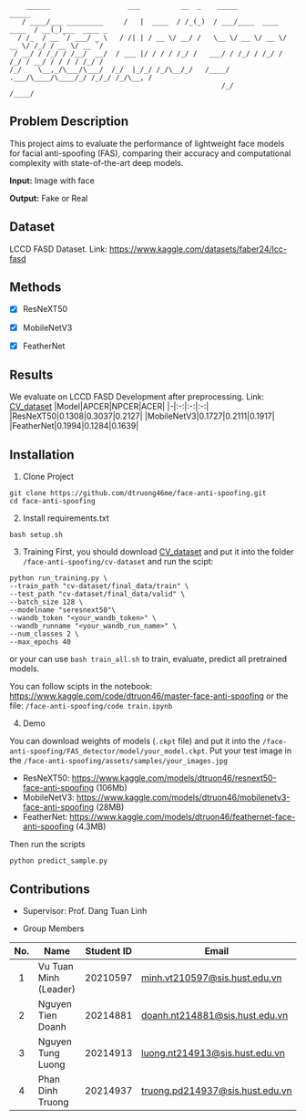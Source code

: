 
```
    ______                   ___          __  _    _____                   _____
   / ____/___ _________     /   |  ____  / /_(_)  / ___/____  ____  ____  / __(_)___  ____ _
  / /_  / __ `/ ___/ _ \   / /| | / __ \/ __/ /   \__ \/ __ \/ __ \/ __ \/ /_/ / __ \/ __ `/
 / __/ / /_/ / /__/  __/  / ___ |/ / / / /_/ /   ___/ / /_/ / /_/ / /_/ / __/ / / / / /_/ /
/_/    \__,_/\___/\___/  /_/  |_/_/ /_/\__/_/   /____/ .___/\____/\____/_/ /_/_/ /_/\__, /
                                                    /_/                            /____/
```

## Problem Description

This project aims to evaluate the performance of lightweight face models for facial anti-spoofing (FAS), comparing their accuracy and computational complexity with state-of-the-art deep models.

**Input:** Image with face

**Output:** Fake or Real

## Dataset

LCCD FASD Dataset. Link: https://www.kaggle.com/datasets/faber24/lcc-fasd

## Methods
- [x] ResNeXT50

- [x] MobileNetV3

- [x] FeatherNet

## Results
We evaluate on LCCD FASD Development after preprocessing. Link: [CV_dataset](https://www.kaggle.com/datasets/valleyy/cv-dataset)
|Model|APCER|NPCER|ACER|
|-|:-:|:-:|:-:|
|ResNeXT50|0.1308|0.3037|0.2127|
|MobileNetV3|0.1727|0.2111|0.1917|
|FeatherNet|0.1994|0.1284|0.1639|

## Installation

1. Clone Project
```
git clone https://github.com/dtruong46me/face-anti-spoofing.git
cd face-anti-spoofing
```

2. Install requirements.txt
```
bash setup.sh
```

3. Training
First, you should download [CV_dataset](https://www.kaggle.com/datasets/valleyy/cv-dataset) and put it into the folder `/face-anti-spoofing/cv-dataset` and run the scipt:

```
python run_training.py \
--train_path "cv-dataset/final_data/train" \
--test_path "cv-dataset/final_data/valid" \
--batch_size 128 \
--modelname "seresnext50"\
--wandb_token "<your_wandb_token>" \
--wandb_runname "<your_wandb_run_name>" \
--num_classes 2 \
--max_epochs 40
```
or your can use `bash train_all.sh` to train, evaluate, predict all pretrained models.

You can follow scipts in the notebook: https://www.kaggle.com/code/dtruon46/master-face-anti-spoofing or the file: `/face-anti-spoofing/code train.ipynb` 

4. Demo

You can download weights of models (`.ckpt` file) and put it into the `/face-anti-spoofing/FAS_detector/model/your_model.ckpt`. Put your test image in the `/face-anti-spoofing/assets/samples/your_images.jpg`

- ResNeXT50: https://www.kaggle.com/models/dtruon46/resnext50-face-anti-spoofing (106Mb)
- MobileNetV3: https://www.kaggle.com/models/dtruon46/mobilenetv3-face-anti-spoofing (28MB)
- FeatherNet: https://www.kaggle.com/models/dtruon46/feathernet-face-anti-spoofing (4.3MB)

Then run the scripts

```
python predict_sample.py
```


## Contributions
- Supervisor: Prof. Dang Tuan Linh

- Group Members

|No.|Name|Student ID|Email|
|:-:|-|:-:|-|
|1|Vu Tuan Minh (Leader)|20210597|minh.vt210597@sis.hust.edu.vn|
|2|Nguyen Tien Doanh|20214881|doanh.nt214881@sis.hust.edu.vn|
|3|Nguyen Tung Luong|20214913|luong.nt214913@sis.hust.edu.vn|
|4|Phan Dinh Truong|20214937|truong.pd214937@sis.hust.edu.vn|
